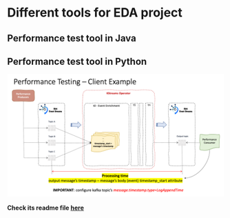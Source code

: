 # Different tools for EDA project

## Performance test tool in Java

## Performance test tool in Python

![python](test-tools/python/implementation.png)

**Check its readme file [here](test-tools/python/README.md)**
